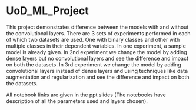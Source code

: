 # UoD_ML_Project

This project demonstrates difference between the models with and without the convolutional layers. There are 3 sets of experiments performed in each of which two datasets are used. One with binary classes and other with multiple classes in their dependent variables. 
In one experiment, a sample model is already given.
In 2nd experiment we change the model by adding dense layers but no convolutional layers and see the difference and impact on both the datasets. 
In 3rd experiment we change the model by adding convolutional layers instead of dense layers and using techniques like data augmentation and regularization and see the difference and impact on both the datasets.  

All notebook links are given in the ppt slides (The notebooks have description of all the parameters used and layers chosen).
